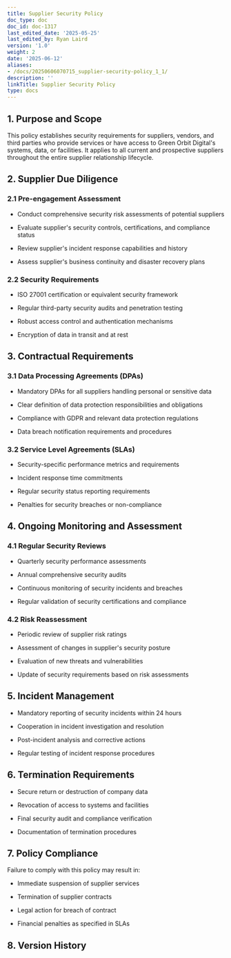 ```yaml
---
title: Supplier Security Policy
doc_type: doc
doc_id: doc-1317
last_edited_date: '2025-05-25'
last_edited_by: Ryan Laird
version: '1.0'
weight: 2
date: '2025-06-12'
aliases:
- /docs/20250606070715_supplier-security-policy_1_1/
description: ''
linkTitle: Supplier Security Policy
type: docs
---
```


## 1. Purpose and Scope

This policy establishes security requirements for suppliers, vendors, and third parties who provide services or have access to Green Orbit Digital's systems, data, or facilities. It applies to all current and prospective suppliers throughout the entire supplier relationship lifecycle.

## 2. Supplier Due Diligence

### 2.1 Pre-engagement Assessment

- Conduct comprehensive security risk assessments of potential suppliers

- Evaluate supplier's security controls, certifications, and compliance status

- Review supplier's incident response capabilities and history

- Assess supplier's business continuity and disaster recovery plans

### 2.2 Security Requirements

- ISO 27001 certification or equivalent security framework

- Regular third-party security audits and penetration testing

- Robust access control and authentication mechanisms

- Encryption of data in transit and at rest

## 3. Contractual Requirements

### 3.1 Data Processing Agreements (DPAs)

- Mandatory DPAs for all suppliers handling personal or sensitive data

- Clear definition of data protection responsibilities and obligations

- Compliance with GDPR and relevant data protection regulations

- Data breach notification requirements and procedures

### 3.2 Service Level Agreements (SLAs)

- Security-specific performance metrics and requirements

- Incident response time commitments

- Regular security status reporting requirements

- Penalties for security breaches or non-compliance

## 4. Ongoing Monitoring and Assessment

### 4.1 Regular Security Reviews

- Quarterly security performance assessments

- Annual comprehensive security audits

- Continuous monitoring of security incidents and breaches

- Regular validation of security certifications and compliance

### 4.2 Risk Reassessment

- Periodic review of supplier risk ratings

- Assessment of changes in supplier's security posture

- Evaluation of new threats and vulnerabilities

- Update of security requirements based on risk assessments

## 5. Incident Management

- Mandatory reporting of security incidents within 24 hours

- Cooperation in incident investigation and resolution

- Post-incident analysis and corrective actions

- Regular testing of incident response procedures

## 6. Termination Requirements

- Secure return or destruction of company data

- Revocation of access to systems and facilities

- Final security audit and compliance verification

- Documentation of termination procedures

## 7. Policy Compliance

Failure to comply with this policy may result in:

- Immediate suspension of supplier services

- Termination of supplier contracts

- Legal action for breach of contract

- Financial penalties as specified in SLAs

## 8. Version History

<!-- Unsupported block type: table -->
